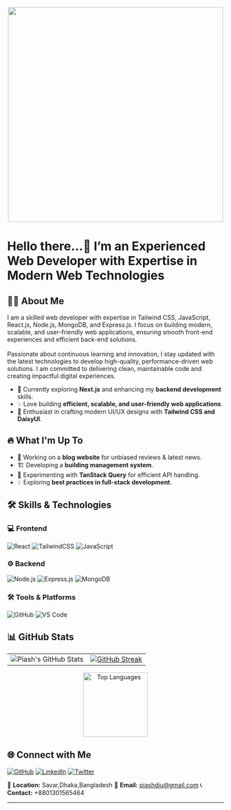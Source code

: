 <div align="center">
  <img height="500" src="https://i.ibb.co.com/vC42Gk74/Banner-Image.png"  />
</div>

###

<h1 align="left">Hello there...👋 I’m an Experienced Web Developer with Expertise in Modern Web Technologies</h1>


## 👨‍💻 About Me
<p align="left">I am a skilled web developer with expertise in Tailwind CSS, JavaScript, React.js, Node.js, MongoDB, and Express.js. I focus on  building modern, scalable, and user-friendly web applications, ensuring smooth front-end experiences and efficient back-end solutions.<br><br>Passionate about continuous learning and innovation, I stay updated with the latest technologies to develop high-quality, performance-driven web solutions. I am committed to delivering clean, maintainable code and creating impactful digital experiences.</p>

- 🌱 Currently exploring **Next.js** and enhancing my **backend development** skills.
- 💡 Love building **efficient, scalable, and user-friendly web applications**.
- 🎨 Enthusiast in crafting modern UI/UX designs with **Tailwind CSS and DaisyUI**.

## 🔥 What I'm Up To

- 🚀 Working on a **blog website** for unbiased reviews & latest news.
- 🏗️ Developing a **building management system**.
- 🔄 Experimenting with **TanStack Query** for efficient API handling.
- 💡 Exploring **best practices in full-stack development**.

## 🛠️ Skills & Technologies

### 💻 Frontend
![React](https://img.shields.io/badge/React-61DAFB?style=for-the-badge&logo=react&logoColor=white)
![TailwindCSS](https://img.shields.io/badge/TailwindCSS-38B2AC?style=for-the-badge&logo=tailwind-css&logoColor=white)
![JavaScript](https://img.shields.io/badge/JavaScript-F7DF1E?style=for-the-badge&logo=javascript&logoColor=black)

### ⚙️ Backend
![Node.js](https://img.shields.io/badge/Node.js-339933?style=for-the-badge&logo=node.js&logoColor=white)
![Express.js](https://img.shields.io/badge/Express.js-000000?style=for-the-badge&logo=express&logoColor=white)
![MongoDB](https://img.shields.io/badge/MongoDB-47A248?style=for-the-badge&logo=mongodb&logoColor=white)

### 🛠️ Tools & Platforms
![GitHub](https://img.shields.io/badge/GitHub-181717?style=for-the-badge&logo=github&logoColor=white)
![VS Code](https://img.shields.io/badge/VS%20Code-007ACC?style=for-the-badge&logo=visual-studio-code&logoColor=white)


## 📊 GitHub Stats


<table>
  <tr>
    <td>
      <img src="https://github-readme-stats.vercel.app/api?username=piash2k&show_icons=true&theme=dark&height=130" alt="Piash's GitHub Stats" />
    </td>
    <td>
      <a href="https://git.io/streak-stats">
        <img src="https://nirzak-streak-stats.vercel.app?user=piash2k&theme=dark&height=130" alt="GitHub Streak" />
      </a>
    </td>
  </tr>
</table>



<p align="center">
  <img src="https://github-readme-stats.vercel.app/api/top-langs/?username=piash2k&layout=compact&theme=dark" height="150" alt="Top Languages" />
</p>

## 🌐 Connect with Me

[![GitHub](https://img.shields.io/badge/GitHub-100000?style=for-the-badge&logo=github&logoColor=white)](https://github.com/piash2k)
[![LinkedIn](https://img.shields.io/badge/LinkedIn-0077B5?style=for-the-badge&logo=linkedin&logoColor=white)](https://www.linkedin.com/in/piash-islam-2k)
[![Twitter](https://img.shields.io/badge/Twitter-1DA1F2?style=for-the-badge&logo=twitter&logoColor=white)](https://x.com/PiashIslam2K)

📍 **Location:** Savar,Dhaka,Bangladesh
📧 **Email:** piashdiu@gmail.com
📞 **Contact:** +8801301565464

---
